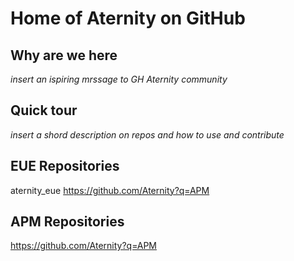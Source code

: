 
# Home of Aternity on GitHub

## Why are we here
*insert an ispiring mrssage to GH Aternity community*

## Quick tour 
*insert a shord description on repos and how to use and contribute*

## EUE Repositories
aternity_eue
https://github.com/Aternity?q=APM

## APM Repositories
https://github.com/Aternity?q=APM
